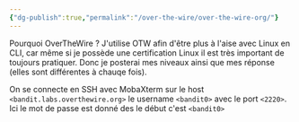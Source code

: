 ```yaml
---
{"dg-publish":true,"permalink":"/over-the-wire/over-the-wire-org/"}
---
```


Pourquoi OverTheWire ?
J'utilise OTW afin d'être plus à l'aise avec Linux en CLI, car même si je possède une certification Linux il est très important de toujours pratiquer. Donc je posterai mes niveaux ainsi que mes réponse (elles sont différentes à chauqe fois).

On se connecte en SSH avec MobaXterm sur le host `<bandit.labs.overthewire.org>` le username `<bandit0>` avec le port `<2220>`. Ici le mot de passe est donné des le début c'est `<bandit0>`